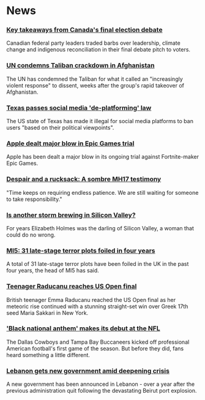 # News
### [Key takeaways from Canada's final election debate](https://www.bbc.com/news/world-us-canada-58495746)
Canadian federal party leaders traded barbs over leadership, climate change and indigenous reconciliation in their final debate pitch to voters. 
### [UN condemns Taliban crackdown in Afghanistan](https://www.bbc.com/news/world-asia-58520146)
The UN has condemned the Taliban for what it called an "increasingly violent response" to dissent, weeks after the group's rapid takeover of Afghanistan. 
### [Texas passes social media 'de-platforming' law](https://www.bbc.com/news/technology-58516155)
The US state of Texas has made it illegal for social media platforms to ban users "based on their political viewpoints".
### [Apple dealt major blow in Epic Games trial](https://www.bbc.com/news/technology-58522588)
Apple has been dealt a major blow in its ongoing trial against Fortnite-maker Epic Games.
### [Despair and a rucksack: A sombre MH17 testimony](https://www.bbc.com/news/world-europe-58518606)
"Time keeps on requiring endless patience. We are still waiting for someone to take responsibility."
### [Is another storm brewing in Silicon Valley?](https://www.bbc.com/news/technology-58469882)
For years Elizabeth Holmes was the darling of Silicon Valley, a woman that could do no wrong.
### [MI5: 31 late-stage terror plots foiled in four years](https://www.bbc.com/news/uk-58512901)
A total of 31 late-stage terror plots have been foiled in the UK in the past four years, the head of MI5 has said.
### [Teenager Raducanu reaches US Open final](https://www.bbc.com/sport/tennis/58511033)
British teenager Emma Raducanu reached the US Open final as her meteoric rise continued with a stunning straight-set win over Greek 17th seed Maria Sakkari in New York.
### ['Black national anthem' makes its debut at the NFL](https://www.bbc.com/news/world-us-canada-58482970)
 The Dallas Cowboys and Tampa Bay Buccaneers kicked off professional American football's first game of the season. But before they did, fans heard something a little different.
### [Lebanon gets new government amid deepening crisis](https://www.bbc.com/news/world-middle-east-58516034)
A new government has been announced in Lebanon - over a year after the previous administration quit following the devastating Beirut port explosion.
